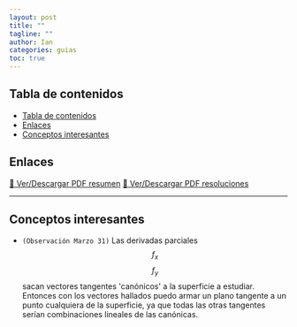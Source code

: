 ```yaml
---
layout: post
title: ""
tagline: ""
author: Ian
categories: guias
toc: true
---
```



## Tabla de contenidos
<!-- TOC -->

- [Tabla de contenidos](#tabla-de-contenidos)
- [Enlaces](#enlaces)
- [Conceptos interesantes](#conceptos-interesantes)

<!-- /TOC -->

## Enlaces
[📄 Ver/Descargar PDF resumen](../../../../docs/resumenes/Resumen_Guia3.pdf)
[📄 Ver/Descargar PDF resoluciones](../../../../docs/resoluciones/Resolucion_Guia3.pdf)

---

## Conceptos interesantes
- `(Observación Marzo 31)` Las derivadas parciales $$f_x$$ $$f_y$$ sacan vectores tangentes 'canónicos' a la superficie a estudiar. Entonces con los vectores hallados puedo armar un plano tangente a un punto cualquiera de la superficie, ya que todas las otras tangentes serían combinaciones lineales de las canónicas.

